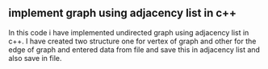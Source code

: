 ## implement graph using adjacency list in c++
In this code i have implemented undirected graph using adjacency list in c++. I have created two structure one for vertex of graph and other for the edge of graph and entered data from file and save this in adjacency list and also save in file.
